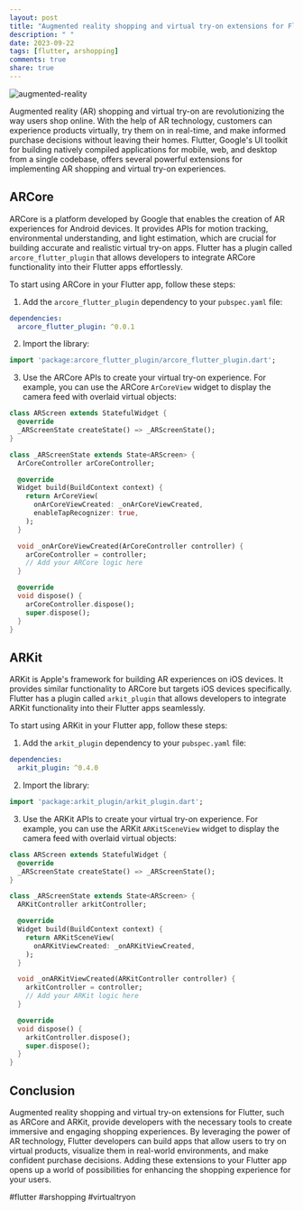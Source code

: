 ```yaml
---
layout: post
title: "Augmented reality shopping and virtual try-on extensions for Flutter"
description: " "
date: 2023-09-22
tags: [flutter, arshopping]
comments: true
share: true
---
```


![augmented-reality](https://cdn.example.com/augmented-reality-image.jpg)

Augmented reality (AR) shopping and virtual try-on are revolutionizing the way users shop online. With the help of AR technology, customers can experience products virtually, try them on in real-time, and make informed purchase decisions without leaving their homes. Flutter, Google's UI toolkit for building natively compiled applications for mobile, web, and desktop from a single codebase, offers several powerful extensions for implementing AR shopping and virtual try-on experiences.

## ARCore

ARCore is a platform developed by Google that enables the creation of AR experiences for Android devices. It provides APIs for motion tracking, environmental understanding, and light estimation, which are crucial for building accurate and realistic virtual try-on apps. Flutter has a plugin called `arcore_flutter_plugin` that allows developers to integrate ARCore functionality into their Flutter apps effortlessly.

To start using ARCore in your Flutter app, follow these steps:

1. Add the `arcore_flutter_plugin` dependency to your `pubspec.yaml` file:

```yaml
dependencies:
  arcore_flutter_plugin: ^0.0.1
```

2. Import the library:

```dart
import 'package:arcore_flutter_plugin/arcore_flutter_plugin.dart';
```

3. Use the ARCore APIs to create your virtual try-on experience. For example, you can use the ARCore `ArCoreView` widget to display the camera feed with overlaid virtual objects:

```dart
class ARScreen extends StatefulWidget {
  @override
  _ARScreenState createState() => _ARScreenState();
}

class _ARScreenState extends State<ARScreen> {
  ArCoreController arCoreController;

  @override
  Widget build(BuildContext context) {
    return ArCoreView(
      onArCoreViewCreated: _onArCoreViewCreated,
      enableTapRecognizer: true,
    );
  }

  void _onArCoreViewCreated(ArCoreController controller) {
    arCoreController = controller;
    // Add your ARCore logic here
  }

  @override
  void dispose() {
    arCoreController.dispose();
    super.dispose();
  }
}
```

## ARKit

ARKit is Apple's framework for building AR experiences on iOS devices. It provides similar functionality to ARCore but targets iOS devices specifically. Flutter has a plugin called `arkit_plugin` that allows developers to integrate ARKit functionality into their Flutter apps seamlessly.

To start using ARKit in your Flutter app, follow these steps:

1. Add the `arkit_plugin` dependency to your `pubspec.yaml` file:

```yaml
dependencies:
  arkit_plugin: ^0.4.0
```

2. Import the library:

```dart
import 'package:arkit_plugin/arkit_plugin.dart';
```

3. Use the ARKit APIs to create your virtual try-on experience. For example, you can use the ARKit `ARKitSceneView` widget to display the camera feed with overlaid virtual objects:

```dart
class ARScreen extends StatefulWidget {
  @override
  _ARScreenState createState() => _ARScreenState();
}

class _ARScreenState extends State<ARScreen> {
  ARKitController arkitController;

  @override
  Widget build(BuildContext context) {
    return ARKitSceneView(
      onARKitViewCreated: _onARKitViewCreated,
    );
  }

  void _onARKitViewCreated(ARKitController controller) {
    arkitController = controller;
    // Add your ARKit logic here
  }

  @override
  void dispose() {
    arkitController.dispose();
    super.dispose();
  }
}
```

## Conclusion

Augmented reality shopping and virtual try-on extensions for Flutter, such as ARCore and ARKit, provide developers with the necessary tools to create immersive and engaging shopping experiences. By leveraging the power of AR technology, Flutter developers can build apps that allow users to try on virtual products, visualize them in real-world environments, and make confident purchase decisions. Adding these extensions to your Flutter app opens up a world of possibilities for enhancing the shopping experience for your users.

#flutter #arshopping #virtualtryon